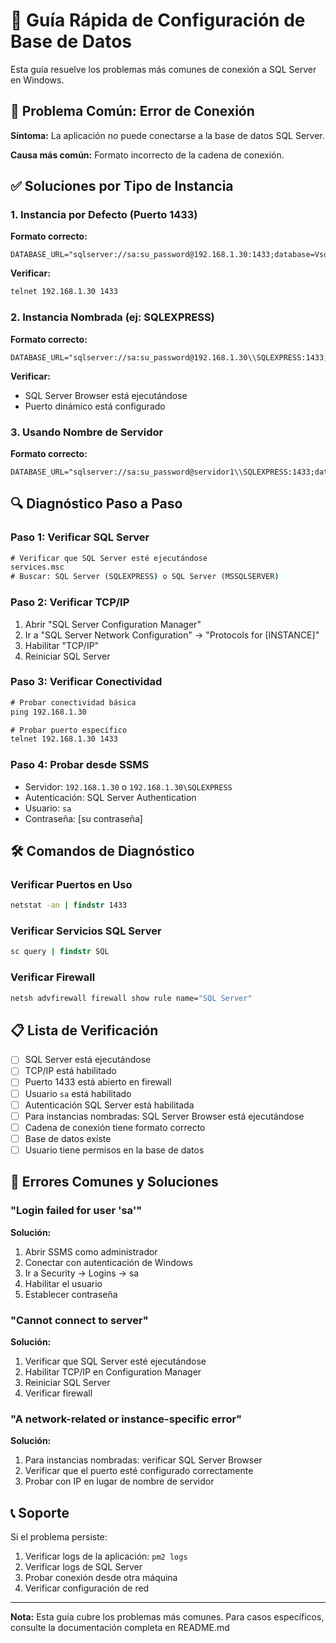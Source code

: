 # 🔧 Guía Rápida de Configuración de Base de Datos

Esta guía resuelve los problemas más comunes de conexión a SQL Server en Windows.

## 🚨 Problema Común: Error de Conexión

**Síntoma:** La aplicación no puede conectarse a la base de datos SQL Server.

**Causa más común:** Formato incorrecto de la cadena de conexión.

## ✅ Soluciones por Tipo de Instancia

### 1. Instancia por Defecto (Puerto 1433)

**Formato correcto:**
```env
DATABASE_URL="sqlserver://sa:su_password@192.168.1.30:1433;database=VsolDatos;trustServerCertificate=true"
```

**Verificar:**
```cmd
telnet 192.168.1.30 1433
```

### 2. Instancia Nombrada (ej: SQLEXPRESS)

**Formato correcto:**
```env
DATABASE_URL="sqlserver://sa:su_password@192.168.1.30\\SQLEXPRESS:1433;database=VsolDatos;trustServerCertificate=true"
```

**Verificar:**
- SQL Server Browser está ejecutándose
- Puerto dinámico está configurado

### 3. Usando Nombre de Servidor

**Formato correcto:**
```env
DATABASE_URL="sqlserver://sa:su_password@servidor1\\SQLEXPRESS:1433;database=VsolDatos;trustServerCertificate=true"
```

## 🔍 Diagnóstico Paso a Paso

### Paso 1: Verificar SQL Server
```cmd
# Verificar que SQL Server esté ejecutándose
services.msc
# Buscar: SQL Server (SQLEXPRESS) o SQL Server (MSSQLSERVER)
```

### Paso 2: Verificar TCP/IP
1. Abrir "SQL Server Configuration Manager"
2. Ir a "SQL Server Network Configuration" → "Protocols for [INSTANCE]"
3. Habilitar "TCP/IP"
4. Reiniciar SQL Server

### Paso 3: Verificar Conectividad
```cmd
# Probar conectividad básica
ping 192.168.1.30

# Probar puerto específico
telnet 192.168.1.30 1433
```

### Paso 4: Probar desde SSMS
- Servidor: `192.168.1.30` o `192.168.1.30\SQLEXPRESS`
- Autenticación: SQL Server Authentication
- Usuario: `sa`
- Contraseña: [su contraseña]

## 🛠️ Comandos de Diagnóstico

### Verificar Puertos en Uso
```cmd
netstat -an | findstr 1433
```

### Verificar Servicios SQL Server
```cmd
sc query | findstr SQL
```

### Verificar Firewall
```cmd
netsh advfirewall firewall show rule name="SQL Server"
```

## 📋 Lista de Verificación

- [ ] SQL Server está ejecutándose
- [ ] TCP/IP está habilitado
- [ ] Puerto 1433 está abierto en firewall
- [ ] Usuario `sa` está habilitado
- [ ] Autenticación SQL Server está habilitada
- [ ] Para instancias nombradas: SQL Server Browser está ejecutándose
- [ ] Cadena de conexión tiene formato correcto
- [ ] Base de datos existe
- [ ] Usuario tiene permisos en la base de datos

## 🚨 Errores Comunes y Soluciones

### "Login failed for user 'sa'"
**Solución:**
1. Abrir SSMS como administrador
2. Conectar con autenticación de Windows
3. Ir a Security → Logins → sa
4. Habilitar el usuario
5. Establecer contraseña

### "Cannot connect to server"
**Solución:**
1. Verificar que SQL Server esté ejecutándose
2. Habilitar TCP/IP en Configuration Manager
3. Reiniciar SQL Server
4. Verificar firewall

### "A network-related or instance-specific error"
**Solución:**
1. Para instancias nombradas: verificar SQL Server Browser
2. Verificar que el puerto esté configurado correctamente
3. Probar con IP en lugar de nombre de servidor

## 📞 Soporte

Si el problema persiste:
1. Verificar logs de la aplicación: `pm2 logs`
2. Verificar logs de SQL Server
3. Probar conexión desde otra máquina
4. Verificar configuración de red

---

**Nota:** Esta guía cubre los problemas más comunes. Para casos específicos, consulte la documentación completa en README.md
